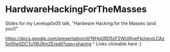 # HardwareHackingForTheMasses
Slides for my Levelup0x05 talk, "Hardware Hacking for the Masses (and you!)"

https://docs.google.com/presentation/d/19HgGRD5zF2WUIKyeFkUgnoLCAz5n0fwSDCTu1WJ9mZE/edit?usp=sharing
^ Links clickable here :)

